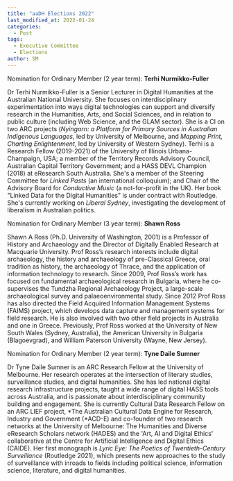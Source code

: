 ```yaml
---
title: "aaDH Elections 2022"
last_modified_at: 2022-01-24
categories:
  - Post
tags:
  - Executive Committee
  - Elections
author: SM
---
```


Nomination for Ordinary Member (2 year term): **Terhi Nurmikko-Fuller**

Dr Terhi Nurmikko-Fuller is a Senior Lecturer in Digital Humanities at the Australian National University. She focuses on interdisciplinary experimentation into ways digital technologies can support and diversify research in the Humanities, Arts, and Social Sciences, and in relation to public culture (including Web Science, and the GLAM sector). She is a CI on two ARC projects (*Nyingarn: a Platform for Primary Sources in Australian Indigenous Languages*, led by University of Melbourne, and *Mapping Print, Charting Enlightenment*, led by University of Western Sydney). Terhi is a Research Fellow (2019-2021) of the University of Illinois Urbana-Champaign, USA; a member of the Territory Records Advisory Council, Australian Capital Territory Government; and a HASS DEVL Champion (2018) at eResearch South Australia. She's a member of the Steering Committee for *Linked Pasts* (an international colloquium); and Chair of the Advisory Board for *Conductive Music* (a not-for-profit in the UK). Her book "Linked Data for the Digital Humanities" is under contract with Routledge. She's currently working on *Liberal Sydney*, investigating the development of liberalism in Australian politics. 

Nomination for Ordinary Member (3 year term): **Shawn Ross**

Shawn A Ross (Ph.D. University of Washington, 2001) is a Professor of History and Archaeology and the Director of Digitally Enabled Research at Macquarie University.  Prof Rossʼs research interests include digital archaeology, the history and archaeology of pre-Classical Greece, oral tradition as history, the archaeology of Thrace, and the application of information technology to research. Since 2009, Prof Rossʼs work has focused on fundamental archaeological research in Bulgaria, where he co-supervises the Tundzha Regional Archaeology Project, a large-scale archaeological survey and palaeoenvironmental study. Since 2012 Prof Ross has also directed the Field Acquired Information Management Systems (FAIMS) project, which develops data capture and management systems for field research. He is also involved with two other field projects in Australia and one in Greece. Previously, Prof Ross worked at the University of New South Wales (Sydney, Australia), the American University in Bulgaria (Blagoevgrad), and William Paterson University (Wayne, New Jersey).

Nomination for Ordinary Member (2 year term): **Tyne Daile Sumner**

Dr Tyne Daile Sumner is an ARC Research Fellow at the University of Melbourne. Her research operates at the intersection of literary studies, surveillance studies, and digital humanities. She has led national digital research infrastructure projects, taught a wide range of digital HASS tools across Australia, and is passionate about interdisciplinary community building and engagement. She is currently Cultural Data Research Fellow on an ARC LIEF project, *The Australian Cultural Data Engine for Research, Industry and Government (*ACD-E) and co-founder of two research networks at the University of Melbourne: The Humanities and Diverse eResearch Scholars network (HADES) and the 'Art, AI and Digital Ethics' collaborative at the Centre for Artificial Intelligence and Digital Ethics (CAIDE). Her first monograph is *Lyric Eye: The Poetics of Twentieth-Century Surveillance* (Routledge 2021), which presents new approaches to the study of surveillance with inroads to fields including political science, information science, literature, and digital humanities.